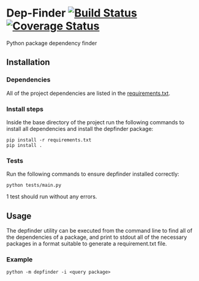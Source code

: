 # Dep-Finder [![Build Status](https://travis-ci.org/Marcdh3/Dep-Finder.svg?branch=master)](https://travis-ci.org/Marcdh3/Dep-Finder) [![Coverage Status](https://coveralls.io/repos/github/Marcdh3/Dep-Finder/badge.svg?branch=master)](https://coveralls.io/github/Marcdh3/Dep-Finder?branch=master)
Python package dependency finder
## Installation
### Dependencies
All of the project dependencies are listed in the [requirements.txt](requirements.txt).
### Install steps
Inside the base directory of the project run the following commands to install all dependencies and install the depfinder package:
```
pip install -r requirements.txt
pip install .
```
### Tests
Run the following commands to ensure depfinder installed correctly:
```
python tests/main.py
```
1 test should run without any errors.
## Usage
The depfinder utility can be executed from the command line to find all of the dependencies of a package, and print to stdout all of the necessary packages in a format suitable to generate a requirement.txt file. 
### Example
```
python -m depfinder -i <query package>
```
